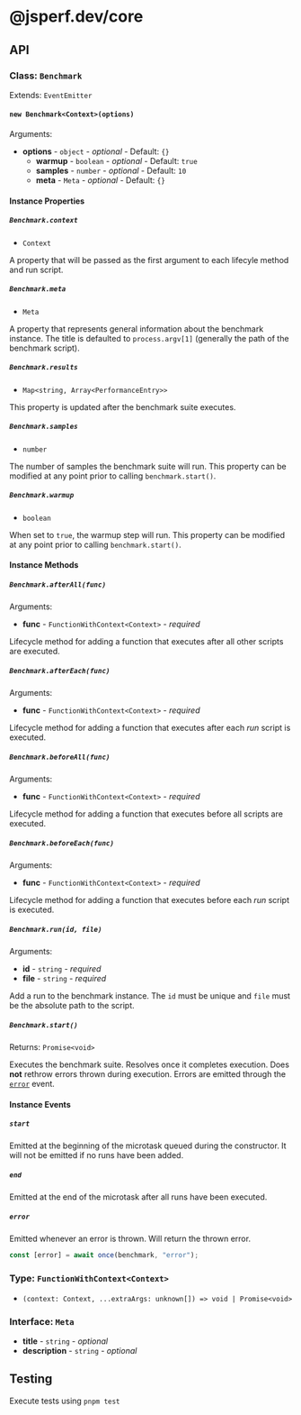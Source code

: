 # @jsperf.dev/core

## API

### Class: `Benchmark`

Extends: `EventEmitter`

#### `new Benchmark<Context>(options)`

Arguments:

- **options** - `object` - _optional_ - Default: `{}`
  - **warmup** - `boolean` - _optional_ - Default: `true`
  - **samples** - `number` - _optional_ - Default: `10`
  - **meta** - `Meta` - _optional_ - Default: `{}`

#### Instance Properties

##### `Benchmark.context`

- `Context`

A property that will be passed as the first argument to each lifecyle method and run script.

##### `Benchmark.meta`

- `Meta`

A property that represents general information about the benchmark instance. The title is defaulted to `process.argv[1]` (generally the path of the benchmark script).

##### `Benchmark.results`

- `Map<string, Array<PerformanceEntry>>`

This property is updated after the benchmark suite executes.

##### `Benchmark.samples`

- `number`

The number of samples the benchmark suite will run. This property can be modified at any point prior to calling `benchmark.start()`.

##### `Benchmark.warmup`

- `boolean`

When set to `true`, the warmup step will run. This property can be modified at any point prior to calling `benchmark.start()`.

#### Instance Methods

##### `Benchmark.afterAll(func)`

Arguments:

- **func** - `FunctionWithContext<Context>` - _required_

Lifecycle method for adding a function that executes after all other scripts are executed.

##### `Benchmark.afterEach(func)`

Arguments:

- **func** - `FunctionWithContext<Context>` - _required_

Lifecycle method for adding a function that executes after each _run_ script is executed.

##### `Benchmark.beforeAll(func)`

Arguments:

- **func** - `FunctionWithContext<Context>` - _required_

Lifecycle method for adding a function that executes before all scripts are executed.

##### `Benchmark.beforeEach(func)`

Arguments:

- **func** - `FunctionWithContext<Context>` - _required_

Lifecycle method for adding a function that executes before each _run_ script is executed.

##### `Benchmark.run(id, file)`

Arguments:

- **id** - `string` - _required_
- **file** - `string` - _required_

Add a run to the benchmark instance. The `id` must be unique and `file` must be the absolute path to the script.

##### `Benchmark.start()`

Returns: `Promise<void>`

Executes the benchmark suite. Resolves once it completes execution. Does **not** rethrow errors thrown during execution. Errors are emitted through the [`error`](#error) event.

#### Instance Events

##### `start`

Emitted at the beginning of the microtask queued during the constructor. It will not be emitted if no runs have been added.

##### `end`

Emitted at the end of the microtask after all runs have been executed.

##### `error`

Emitted whenever an error is thrown. Will return the thrown error.

```js
const [error] = await once(benchmark, "error");
```

### Type: `FunctionWithContext<Context>`

- `(context: Context, ...extraArgs: unknown[]) => void | Promise<void>`

### Interface: `Meta`

- **title** - `string` - _optional_
- **description** - `string` - _optional_

## Testing

Execute tests using `pnpm test`
